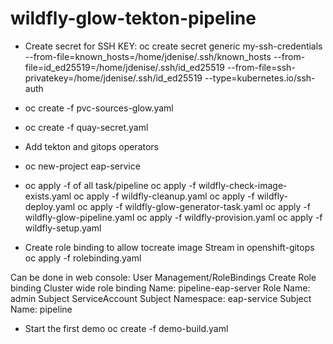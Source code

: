# wildfly-glow-tekton-pipeline

* Create secret for SSH KEY:
oc create secret generic my-ssh-credentials --from-file=known_hosts=/home/jdenise/.ssh/known_hosts --from-file=id_ed25519=/home/jdenise/.ssh/id_ed25519 --from-file=ssh-privatekey=/home/jdenise/.ssh/id_ed25519 --type=kubernetes.io/ssh-auth

* oc create -f pvc-sources-glow.yaml

* oc create -f quay-secret.yaml

* Add tekton and gitops operators

* oc new-project eap-service

* oc apply -f of all task/pipeline
oc apply -f wildfly-check-image-exists.yaml
oc apply -f wildfly-cleanup.yaml
oc apply -f wildfly-deploy.yaml
oc apply -f wildfly-glow-generator-task.yaml
oc apply -f wildfly-glow-pipeline.yaml
oc apply -f wildfly-provision.yaml
oc apply -f wildfly-setup.yaml

* Create role binding to allow tocreate image Stream in openshift-gitops
oc apply -f rolebinding.yaml

Can be done in web console:
User Management/RoleBindings
Create Role binding
Cluster wide role binding
Name: pipeline-eap-server
Role Name: admin
Subject ServiceAccount
Subject Namespace: eap-service
Subject Name: pipeline

* Start the first demo
oc create -f demo-build.yaml